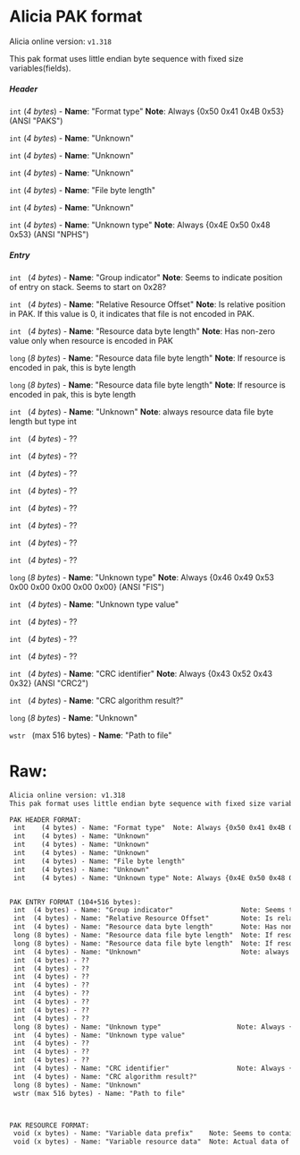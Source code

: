 # Alicia PAK format

Alicia online version: `v1.318`



This pak format uses little endian byte sequence with fixed size variables(fields).



##### Header

 `int` (*4 bytes*) - **Name**: "Format type"  **Note**: Always {0x50 0x41 0x4B 0x53} (ANSI "PAKS")

 `int` (*4 bytes*) - **Name**: "Unknown"

 `int` (*4 bytes*) - **Name**: "Unknown"

 `int` (*4 bytes*) - **Name**: "Unknown"

 `int` (*4 bytes*) - **Name**: "File byte length"

 `int` (*4 bytes*) - **Name**: "Unknown"

 `int` (*4 bytes*) - **Name**: "Unknown type"  **Note**: Always {0x4E 0x50 0x48 0x53} (ANSI "NPHS")

 

 ##### Entry

`int` &nbsp; (*4 bytes*) - **Name**: "Group indicator" **Note**: Seems to indicate position of entry on stack. Seems to start on 0x28?

`int`  &nbsp; (*4 bytes*) - **Name**: "Relative Resource Offset" **Note**: Is relative position in PAK. If this value is 0, it indicates that file is not encoded in PAK.

`int` &nbsp; (*4 bytes*) - **Name**: "Resource data byte length"       **Note**: Has non-zero value only when resource is encoded in PAK

`long` (*8 bytes*) - **Name**: "Resource data file byte length"  **Note**: If resource is encoded in pak, this is byte length

`long` (*8 bytes*) - **Name**: "Resource data file byte length"  **Note**: If resource is encoded in pak, this is byte length

`int` &nbsp; (*4 bytes*) - **Name**: "Unknown"                         **Note**: always resource data file byte length but type int

`int` &nbsp; (*4 bytes*) - ??

`int` &nbsp; (*4 bytes*) - ??

`int` &nbsp; (*4 bytes*) - ??

`int` &nbsp; (*4 bytes*) - ??

`int` &nbsp; (*4 bytes*) - ??

`int` &nbsp; (*4 bytes*) - ??

`int` &nbsp; (*4 bytes*) - ??

`int` &nbsp; (*4 bytes*) - ??

`long` (*8 bytes*) - **Name**: "Unknown type"                   **Note**: Always {0x46 0x49 0x53 0x00 0x00 0x00 0x00 0x00} (ANSI "FIS")

`int` &nbsp; (*4 bytes*) - **Name**: "Unknown type value"    

`int` &nbsp; (*4 bytes*) - ??

`int` &nbsp; (*4 bytes*) - ??

`int` &nbsp; (*4 bytes*) - ??

`int` &nbsp; (*4 bytes*) - **Name**: "CRC identifier"                 **Note**: Always {0x43 0x52 0x43 0x32} (ANSI "CRC2")

`int` &nbsp; (*4 bytes*) - **Name**: "CRC algorithm result?"

`long` (*8 bytes*) - **Name**: "Unknown"

`wstr` &nbsp; (max 516 bytes) - **Name**: "Path to file"





# Raw:

```txt
Alicia online version: v1.318
This pak format uses little endian byte sequence with fixed size variables(fields).

PAK HEADER FORMAT:
 int    (4 bytes) - Name: "Format type"  Note: Always {0x50 0x41 0x4B 0x53} (ANSI "PAKS")
 int    (4 bytes) - Name: "Unknown"
 int    (4 bytes) - Name: "Unknown"
 int    (4 bytes) - Name: "Unknown"
 int    (4 bytes) - Name: "File byte length"
 int    (4 bytes) - Name: "Unknown"
 int    (4 bytes) - Name: "Unknown type" Note: Always {0x4E 0x50 0x48 0x53} (ANSI "NPHS")


PAK ENTRY FORMAT (104+516 bytes): 
 int  (4 bytes) - Name: "Group indicator"                 Note: Seems to indicate position of entry on stack. Seems to start on 0x28?
 int  (4 bytes) - Name: "Relative Resource Offset"        Note: Is relative position in PAK. If this value is 0, it indicates that file is not encoded in PAK.
 int  (4 bytes) - Name: "Resource data byte length"       Note: Has non-zero value only when resource is encoded in PAK
 long (8 bytes) - Name: "Resource data file byte length"  Note: If resource is encoded in pak, this is byte length
 long (8 bytes) - Name: "Resource data file byte length"  Note: If resource is encoded in pak, this is byte length
 int  (4 bytes) - Name: "Unknown"                         Note: always resource data file byte length but type int
 int  (4 bytes) - ??
 int  (4 bytes) - ??
 int  (4 bytes) - ??
 int  (4 bytes) - ??
 int  (4 bytes) - ??
 int  (4 bytes) - ??
 int  (4 bytes) - ??
 int  (4 bytes) - ??
 long (8 bytes) - Name: "Unknown type"                   Note: Always {0x46 0x49 0x53 0x00 0x00 0x00 0x00 0x00} (ANSI "FIS")
 int  (4 bytes) - Name: "Unknown type value"    
 int  (4 bytes) - ??
 int  (4 bytes) - ??
 int  (4 bytes) - ??
 int  (4 bytes) - Name: "CRC identifier"                 Note: Always {0x43 0x52 0x43 0x32} (ANSI "CRC2")
 int  (4 bytes) - Name: "CRC algorithm result?"
 long (8 bytes) - Name: "Unknown"
 wstr (max 516 bytes) - Name: "Path to file"



PAK RESOURCE FORMAT:
 void (x bytes) - Name: "Variable data prefix"    Note: Seems to contain some specific information for resources. (this field is optional)
 void (x bytes) - Name: "Variable resource data"  Note: Actual data of resource

 ```

